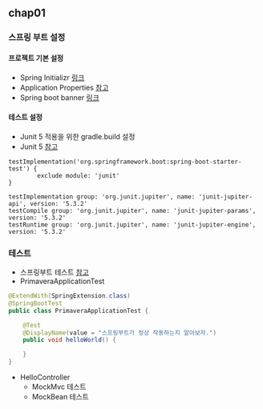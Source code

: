 ## chap01
### 스프링 부트 설정
#### 프로젝트 기본 설정
* Spring Initializr [링크](https://start.spring.io/) 
* Application Properties [참고](https://docs.spring.io/spring-boot/docs/current/reference/html/common-application-properties.html)
* Spring boot banner [링크](https://devops.datenkollektiv.de/banner.txt/index.html)

#### 테스트 설정
* Junit 5 적용을 위한 gradle.build 설정
* Junit 5 [참고](https://junit.org/junit5/docs/current/user-guide/)

```
testImplementation('org.springframework.boot:spring-boot-starter-test') {
        exclude module: 'junit'
}

testImplementation group: 'org.junit.jupiter', name: 'junit-jupiter-api', version: '5.3.2'
testCompile group: 'org.junit.jupiter', name: 'junit-jupiter-params', version: '5.3.2'
testRuntime group: 'org.junit.jupiter', name: 'junit-jupiter-engine', version: '5.3.2'
```

### 테스트
* 스프링부트 테스트 [참고](https://docs.spring.io/spring-boot/docs/current/reference/html/boot-features-testing.html)
* PrimaveraApplicationTest

```java
@ExtendWith(SpringExtension.class)
@SpringBootTest
public class PrimaveraApplicationTest {

	@Test
	@DisplayName(value = "스프링부트가 정상 작동하는지 알아보자.")
	public void helloWorld() {

	}
}
```

* HelloController
    * MockMvc 테스트
    * MockBean 테스트
